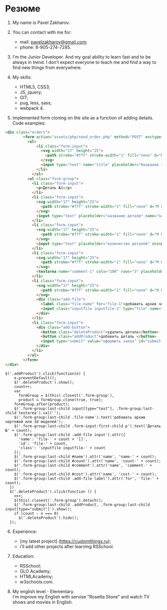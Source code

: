 # Резюме #

1. My name is Pavel Zakharov.

2. You can contact with me for:
    - mail: pavelzakharov@gmail.com;
    - phone: 8-905-274-7285.
    
3. I'm the Junior Developer. And my goal ability to learn fast and to be always in trend. 
I don’t expect everyone to teach me and find a way to find new things from everywhere.

4. My skills:
    - HTML5, CSS3;
    - JS, jquery;
    - GIT;
    - pug, less, sass;
    - webpack 4.

5. Implemented form cloning on the site as a function of adding details.  
Code examples:
```html
<div class="orders">
        <form action="assets/php/send_order.php" method="POST" enctype="multipart/form-data">
          <ul>
              <li class="form-input"> 
                <svg width="17" height="25">
                  <path stroke="#fff" stroke-width="1" fill="none" d="M 0,0 17,8 17,16 0,25"></path>
                </svg>
                <input type="text" name="title" placeholder="Название заказа" required>
              </li>
            </ul>
          <ul class="form-group">
            <li class="form-input"> 
              <p>Деталь №1</p>
            </li>
            <li class="form-input">
              <svg width="17" height="25">
                <path stroke="#fff" stroke-width="1" fill="none" d="M 0,0 17,8 17,16 0,25"></path>
              </svg>
              <input type="text" placeholder="название детали" name="name-1" id="name" required>
            </li>
            <li class="form-input">
              <svg width="17" height="25">
                <path stroke="#fff" stroke-width="1" fill="none" d="M 0,0 17,8 17,16 0,25"></path>
              </svg>
              <input type="text" placeholder="количество деталей" oninput="this.value = this.value.replace(/[^0-9.]/g, ''); this.value = this.value.replace(/(\..*)\./g, '$1');" name="count-1" id="count" required>
            </li>
            <li class="form-input">
              <svg width="17" height="25">
                <path stroke="#fff" stroke-width="1" fill="none" d="M 0,0 17,8 17,16 0,25"></path>
              </svg>
              <textarea name="comment-1" cols="100" rows="3" placeholder="добавьте комментарий" id="comment"></textarea>
            </li>
            <li class="form-input">
              <svg width="17" height="25">
                <path stroke="#fff" stroke-width="1" fill="none" d="M 0,0 17,8 17,16 0,25"></path>
              </svg>
              <div class="add-file">
                <label class="file-name" for="file-1">добавить архив чертежей или 3d моделей</label>
                <input class="inputfile inputfile-1" type="file" name="file-1[]" id="file-1" data-multiple-caption="{count} files selected" multiple>
              </div>
            </li>
            <li class="form-input">
              <div class="add-button">
                <button class="deleteProduct">удалить деталь</button>
                <button class="addProduct">добавить деталь </button>
                <input type="submit" value="оформить заказ" id="submit-order">
              </div>
            </li>
          </ul>
        </form>
</div>
```

```JS (jquery) 
$('.addProduct').click(function(e) {
    e.preventDefault();
    $('.deleteProduct').show();
    count++;
    var
      formGroup = $(this).closest('.form-group'),
      product = formGroup.clone(true, true);
    formGroup.after(product);
    $('.form-group:last-child input[type="text"], .form-group:last-child textarea').val('');
    $('.form-group:last-child .file-name').text('добавить архив чертежей или 3d моделей');
    $('.form-group:last-child .form-input:first-child p').text('Деталь №' + count);
    $('.form-group:last-child .add-file input').attr({
      'name': 'file-' + count + '[]',
      'id': 'file-' + count,
      'class': 'inputfile inputfile-' + count
    });
    $('.form-group:last-child #name').attr('name', 'name-' + count);
    $('.form-group:last-child #count').attr('name', 'count-' + count);
    $('.form-group:last-child #comment').attr('name', 'comment-' + count);
    $('.form-group:last-child #cost').attr('name', 'cost-' + count);
    $('.form-group:last-child .add-file label').attr('for', 'file-' + count);
  })
  $('.deleteProduct').click(function () {
    n++;
    $(this).closest('.form-group').detach();
    $('.form-group:last-child .addProduct, .form-group:last-child input[type="submit"]').show();
    if (count - n === 0)
      $('.deleteProduct').hide();
  });
  ```
  
  6. Experience:
      - [my latest project] (https://customthings.ru);
      - i’ll add other projects after learning RSSchool.
      
  7. Education:
      - RSSchool;
      - GLO Academy;
      - HTMLAcademy;
      - w3schools.com.
      
  8. My english level - Elementary.  
  I'm improve my English with servise "Rosetta Stone" and watch TV shows and movies in English.
      
